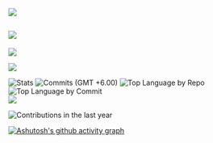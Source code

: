 
![](https://komarev.com/ghpvc/?username=sks006&color=brightgreen)




![](https://github-readme-stats.vercel.app/api/top-langs/?username=sks006&theme=neon&hide_border=false&include_all_commits=true&count_private=true&layout=compact&langs_count=100)
---

![](https://github-readme-stats.vercel.app/api?username=sks006&theme=neon&hide_border=false&include_all_commits=true&count_private=true)



![](https://nirzak-streak-stats.vercel.app/?user=sks006&theme=neon&hide_border=false)<br/>





![Stats](http://github-profile-summary-cards.vercel.app/api/cards/stats?username=sks006&theme=dark&show_icons=true&hide_border=true&count_private=true)
![Commits (GMT +6.00)](http://github-profile-summary-cards.vercel.app/api/cards/productive-time?username=sks006&theme=dark&utcOffset=8)
![Top Language by Repo](http://github-profile-summary-cards.vercel.app/api/cards/repos-per-language?username=sks006&theme=dark)
![Top Language by Commit](http://github-profile-summary-cards.vercel.app/api/cards/most-commit-language?username=sks006&theme=dark) <br>
[![](https://visitcount.itsvg.in/api?id=sks006&icon=10&color=3)](https://visitcount.itsvg.in)


<!--Contribution In the last Year-->
![Contributions in the last year](http://github-profile-summary-cards.vercel.app/api/cards/profile-details?username=sks006&theme=dark)






[![Ashutosh's github activity graph](https://github-readme-activity-graph.vercel.app/graph?username=sks006&bg_color=121212&color=f2f2f2&line=f9fbfb&point=56af0d&area=true&hide_border=true)](https://github.com/ashutosh00710/github-readme-activity-graph)
